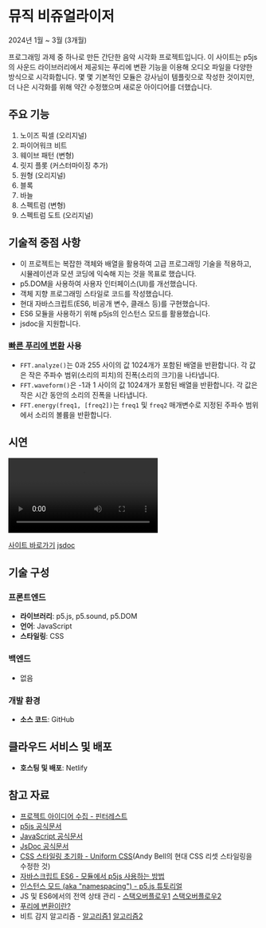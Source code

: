 # 뮤직 비쥬얼라이저

2024년 1월 ~ 3월 (3개월)

프로그래밍 과제 중 하나로 만든 간단한 음악 시각화 프로젝트입니다. 이 사이트는 p5js의 사운드 라이브러리에서 제공되는 푸리에 변환 기능을 이용해 오디오 파일을 다양한 방식으로 시각화합니다. 몇 몇 기본적인 모듈은 강사님이 템플릿으로 작성한 것이지만, 더 나은 시각화를 위해 약간 수정했으며 새로운 아이디어를 더했습니다.

## 주요 기능

1. 노이즈 픽셀 (오리지널)
2. 파이어워크 비트
3. 웨이브 패턴 (변형)
4. 릿지 플롯 (커스터마이징 추가)
5. 원형 (오리지널)
6. 블록
7. 바늘
8. 스펙트럼 (변형)
9. 스펙트럼 도트 (오리지널)

## 기술적 중점 사항

- 이 프로젝트는 복잡한 객체와 배열을 활용하여 고급 프로그래밍 기술을 적용하고, 시뮬레이션과 모션 코딩에 익숙해 지는 것을 목표로 했습니다.
- p5.DOM을 사용하여 사용자 인터페이스(UI)를 개선했습니다.
- 객체 지향 프로그래밍 스타일로 코드를 작성했습니다.
- 현대 자바스크립트(ES6, 비공개 변수, 클래스 등)를 구현했습니다.
- ES6 모듈을 사용하기 위해 p5js의 인스턴스 모드를 활용했습니다.
- jsdoc을 지원합니다.

### [빠른 푸리에 변환](https://p5js.org/reference/#/p5.FFT) 사용
- `FFT.analyze()`는 0과 255 사이의 값 1024개가 포함된 배열을 반환합니다. 각 값은 작은 주파수 범위(소리의 피치)의 진폭(소리의 크기)을 나타냅니다.
- `FFT.waveform()`은 -1과 1 사이의 값 1024개가 포함된 배열을 반환합니다. 각 값은 작은 시간 동안의 소리의 진폭을 나타냅니다.
- `FFT.energy(freq1, [freq2])`는 `freq1` 및 `freq2` 매개변수로 지정된 주파수 범위에서 소리의 볼륨을 반환합니다.

## 시연
<video src="https://github.com/urbanscratcher/project-musicVisualizer/assets/17016494/86d9e237-47e3-4a9b-b5aa-4fd2a2db52cd" controls></video>

[사이트 바로가기](https://project-music-visualizer.netlify.app/)
[jsdoc](https://project-music-visualizer.netlify.app/jsdoc/index.html)

## 기술 구성
### 프론트엔드
- **라이브러리**: p5.js, p5.sound, p5.DOM
- **언어**: JavaScript
- **스타일링**: CSS

### 백엔드
- 없음

### 개발 환경
- **소스 코드**: GitHub

## 클라우드 서비스 및 배포
- **호스팅 및 배포**: Netlify

## 참고 자료
- [프로젝트 아이디어 수집 - 핀터레스트](https://www.pinterest.co.kr/404joun/visualizer/)
- [p5js 공식문서](https://p5js.org/)
- [JavaScript 공식문서](https://developer.mozilla.org/en-US/docs/Web/JavaScript)
- [JsDoc 공식문서](https://jsdoc.app/)
- [CSS 스타일링 초기화 - Uniform CSS](https://uniformcss.com/docs/default-styles/)(Andy Bell의 현대 CSS 리셋 스타일링을 수정한 것) 
- [자바스크립트 ES6 - 모듈에서 p5js 사용하는 방법](https://www.youtube.com/watch?v=P0bkwncSJag)
- [인스턴스 모드 (aka "namespacing") - p5.js 튜토리얼](https://www.youtube.com/watch?v=Su792jEauZg&list=PLglp04UYZK_PrN6xWo_nJ-8kzyXDyFUwi&index=64)
- JS 및 ES6에서의 전역 상태 관리 - [스택오버플로우1](https://stackoverflow.com/questions/33875322/javascript-and-es6-global-variables) [스택오버플로우2](https://stackoverflow.com/questions/43605434/what-is-the-correct-way-to-define-global-variable-in-es6-modules)
- [푸리에 변환이란?](https://www.youtube.com/watch?v=spUNpyF58BY&t=484s)
- 비트 감지 알고리즘 - [알고리즘1](https://www.clear.rice.edu/elec301/Projects01/beat_sync/beatalgo.html) [알고리즘2](http://archive.gamedev.net/archive/reference/programming/features/beatdetection/index.html)
